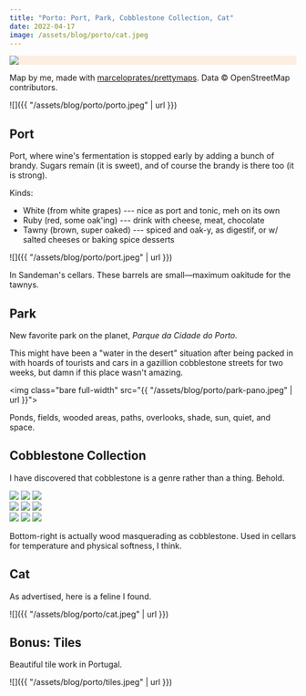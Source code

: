 ```yaml
---
title: "Porto: Port, Park, Cobblestone Collection, Cat"
date: 2022-04-17
image: /assets/blog/porto/cat.jpeg
---
```


<div style="background-color: #FCEEE1" class="full-width">
<img class="content-width" src="{{ "/assets/blog/porto/porto-portugal-7-perimeter.jpg" | url }}">
</div>

<p class="full-width pr2 pr3-ns figcaption attribution">
Map by me, made with <a href="https://github.com/marceloprates/prettymaps/">marceloprates/prettymaps</a>. Data &copy; OpenStreetMap contributors.
</p>

![]({{ "/assets/blog/porto/porto.jpeg" | url }})


## Port

Port, where wine's fermentation is stopped early by adding a bunch of brandy. Sugars remain (it is sweet), and of course the brandy is there too (it is strong).

Kinds:

- White (from white grapes) --- nice as port and tonic, meh on its own
- Ruby (red, some oak'ing) --- drink with cheese, meat, chocolate
- Tawny (brown, super oaked) --- spiced and oak-y, as digestif, or w/ salted cheeses or baking spice desserts

![]({{ "/assets/blog/porto/port.jpeg" | url }})

<p class="figcaption">
In <span class="i">Sandeman's</span> cellars. These barrels are small—maximum oakitude for the tawnys.
</p>


## Park

New favorite park on the planet, _Parque da Cidade do Porto._

This might have been a "water in the desert" situation after being packed in with hoards of tourists and cars in a gazillion cobblestone streets for two weeks, but damn if this place wasn't amazing.

<img class="bare full-width" src="{{ "/assets/blog/porto/park-pano.jpeg" | url }}">

Ponds, fields, wooded areas, paths, overlooks, shade, sun, quiet, and space.

## Cobblestone Collection

I have discovered that cobblestone is a genre rather than a thing. Behold.


<div class="flex">
<img src="{{ "/assets/blog/porto/c1.jpeg" | url }}" class="bare novmargin mh1 mv1 flex-auto">
<img src="{{ "/assets/blog/porto/c2.jpeg" | url }}" class="bare novmargin mh1 mv1 flex-auto">
<img src="{{ "/assets/blog/porto/c3.jpeg" | url }}" class="bare novmargin mh1 mv1 flex-auto">
</div>
<div class="flex">
<img src="{{ "/assets/blog/porto/c4.jpeg" | url }}" class="bare novmargin mh1 mv1 flex-auto">
<img src="{{ "/assets/blog/porto/c5.jpeg" | url }}" class="bare novmargin mh1 mv1 flex-auto">
<img src="{{ "/assets/blog/porto/c6.jpeg" | url }}" class="bare novmargin mh1 mv1 flex-auto">
</div>
<div class="flex figbot">
<img src="{{ "/assets/blog/porto/c7.jpeg" | url }}" class="bare novmargin mh1 mv1 flex-auto">
<img src="{{ "/assets/blog/porto/c8.jpeg" | url }}" class="bare novmargin mh1 mv1 flex-auto">
<img src="{{ "/assets/blog/porto/c9.jpeg" | url }}" class="bare novmargin mh1 mv1 flex-auto">
</div>

<p class="figcaption">
Bottom-right is actually wood masquerading as cobblestone. Used in cellars for temperature and physical softness, I think.
</p>

## Cat

As advertised, here is a feline I found.

![]({{ "/assets/blog/porto/cat.jpeg" | url }})

## Bonus: Tiles

Beautiful tile work in Portugal.

![]({{ "/assets/blog/porto/tiles.jpeg" | url }})
